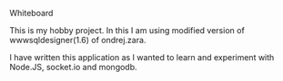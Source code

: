 Whiteboard

This is my hobby project. In this I am using modified version of wwwsqldesigner(1.6) of ondrej.zara.

I have written this application as I wanted to learn and experiment with Node.JS, socket.io and mongodb.

